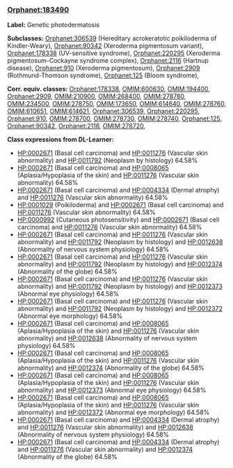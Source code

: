 
### [Orphanet:183490](http://www.orpha.net/ORDO/Orphanet_183490)
**Label:** Genetic photodermatosis

**Subclasses:** [Orphanet:306539](http://www.orpha.net/ORDO/Orphanet_306539) (Hereditary acrokeratotic poikiloderma of Kindler-Weary), [Orphanet:90342](http://www.orpha.net/ORDO/Orphanet_90342) (Xeroderma pigmentosum variant), [Orphanet:178338](http://www.orpha.net/ORDO/Orphanet_178338) (UV-sensitive syndrome), [Orphanet:220295](http://www.orpha.net/ORDO/Orphanet_220295) (Xeroderma pigmentosum-Cockayne syndrome complex), [Orphanet:2116](http://www.orpha.net/ORDO/Orphanet_2116) (Hartnup disease), [Orphanet:910](http://www.orpha.net/ORDO/Orphanet_910) (Xeroderma pigmentosum), [Orphanet:2909](http://www.orpha.net/ORDO/Orphanet_2909) (Rothmund-Thomson syndrome), [Orphanet:125](http://www.orpha.net/ORDO/Orphanet_125) (Bloom syndrome), 

**Corr. equiv. classes:** [Orphanet:178338](http://www.orpha.net/ORDO/Orphanet_178338), [OMIM:600630](http://purl.obolibrary.org/obo/OMIM_600630), [OMIM:194400](http://purl.obolibrary.org/obo/OMIM_194400), [Orphanet:2909](http://www.orpha.net/ORDO/Orphanet_2909), [OMIM:210900](http://purl.obolibrary.org/obo/OMIM_210900), [OMIM:268400](http://purl.obolibrary.org/obo/OMIM_268400), [OMIM:278780](http://purl.obolibrary.org/obo/OMIM_278780), [OMIM:234500](http://purl.obolibrary.org/obo/OMIM_234500), [OMIM:278750](http://purl.obolibrary.org/obo/OMIM_278750), [OMIM:173650](http://purl.obolibrary.org/obo/OMIM_173650), [OMIM:614640](http://purl.obolibrary.org/obo/OMIM_614640), [OMIM:278760](http://purl.obolibrary.org/obo/OMIM_278760), [OMIM:610651](http://purl.obolibrary.org/obo/OMIM_610651), [OMIM:614621](http://purl.obolibrary.org/obo/OMIM_614621), [Orphanet:306539](http://www.orpha.net/ORDO/Orphanet_306539), [Orphanet:220295](http://www.orpha.net/ORDO/Orphanet_220295), [Orphanet:910](http://www.orpha.net/ORDO/Orphanet_910), [OMIM:278700](http://purl.obolibrary.org/obo/OMIM_278700), [OMIM:278730](http://purl.obolibrary.org/obo/OMIM_278730), [OMIM:278740](http://purl.obolibrary.org/obo/OMIM_278740), [Orphanet:125](http://www.orpha.net/ORDO/Orphanet_125), [Orphanet:90342](http://www.orpha.net/ORDO/Orphanet_90342), [Orphanet:2116](http://www.orpha.net/ORDO/Orphanet_2116), [OMIM:278720](http://purl.obolibrary.org/obo/OMIM_278720), 

**Class expressions from DL-Learner:**

- [HP:0002671](http://purl.obolibrary.org/obo/HP_0002671) (Basal cell carcinoma) and [HP:0011276](http://purl.obolibrary.org/obo/HP_0011276) (Vascular skin abnormality) and [HP:0011792](http://purl.obolibrary.org/obo/HP_0011792) (Neoplasm by histology) 64.58%
- [HP:0002671](http://purl.obolibrary.org/obo/HP_0002671) (Basal cell carcinoma) and [HP:0008065](http://purl.obolibrary.org/obo/HP_0008065) (Aplasia/Hypoplasia of the skin) and [HP:0011276](http://purl.obolibrary.org/obo/HP_0011276) (Vascular skin abnormality) 64.58%
- [HP:0002671](http://purl.obolibrary.org/obo/HP_0002671) (Basal cell carcinoma) and [HP:0004334](http://purl.obolibrary.org/obo/HP_0004334) (Dermal atrophy) and [HP:0011276](http://purl.obolibrary.org/obo/HP_0011276) (Vascular skin abnormality) 64.58%
- [HP:0001029](http://purl.obolibrary.org/obo/HP_0001029) (Poikiloderma) and [HP:0002671](http://purl.obolibrary.org/obo/HP_0002671) (Basal cell carcinoma) and [HP:0011276](http://purl.obolibrary.org/obo/HP_0011276) (Vascular skin abnormality) 64.58%
- [HP:0000992](http://purl.obolibrary.org/obo/HP_0000992) (Cutaneous photosensitivity) and [HP:0002671](http://purl.obolibrary.org/obo/HP_0002671) (Basal cell carcinoma) and [HP:0011276](http://purl.obolibrary.org/obo/HP_0011276) (Vascular skin abnormality) 64.58%
- [HP:0002671](http://purl.obolibrary.org/obo/HP_0002671) (Basal cell carcinoma) and [HP:0011276](http://purl.obolibrary.org/obo/HP_0011276) (Vascular skin abnormality) and [HP:0011792](http://purl.obolibrary.org/obo/HP_0011792) (Neoplasm by histology) and [HP:0012638](http://purl.obolibrary.org/obo/HP_0012638) (Abnormality of nervous system physiology) 64.58%
- [HP:0002671](http://purl.obolibrary.org/obo/HP_0002671) (Basal cell carcinoma) and [HP:0011276](http://purl.obolibrary.org/obo/HP_0011276) (Vascular skin abnormality) and [HP:0011792](http://purl.obolibrary.org/obo/HP_0011792) (Neoplasm by histology) and [HP:0012374](http://purl.obolibrary.org/obo/HP_0012374) (Abnormality of the globe) 64.58%
- [HP:0002671](http://purl.obolibrary.org/obo/HP_0002671) (Basal cell carcinoma) and [HP:0011276](http://purl.obolibrary.org/obo/HP_0011276) (Vascular skin abnormality) and [HP:0011792](http://purl.obolibrary.org/obo/HP_0011792) (Neoplasm by histology) and [HP:0012373](http://purl.obolibrary.org/obo/HP_0012373) (Abnormal eye physiology) 64.58%
- [HP:0002671](http://purl.obolibrary.org/obo/HP_0002671) (Basal cell carcinoma) and [HP:0011276](http://purl.obolibrary.org/obo/HP_0011276) (Vascular skin abnormality) and [HP:0011792](http://purl.obolibrary.org/obo/HP_0011792) (Neoplasm by histology) and [HP:0012372](http://purl.obolibrary.org/obo/HP_0012372) (Abnormal eye morphology) 64.58%
- [HP:0002671](http://purl.obolibrary.org/obo/HP_0002671) (Basal cell carcinoma) and [HP:0008065](http://purl.obolibrary.org/obo/HP_0008065) (Aplasia/Hypoplasia of the skin) and [HP:0011276](http://purl.obolibrary.org/obo/HP_0011276) (Vascular skin abnormality) and [HP:0012638](http://purl.obolibrary.org/obo/HP_0012638) (Abnormality of nervous system physiology) 64.58%
- [HP:0002671](http://purl.obolibrary.org/obo/HP_0002671) (Basal cell carcinoma) and [HP:0008065](http://purl.obolibrary.org/obo/HP_0008065) (Aplasia/Hypoplasia of the skin) and [HP:0011276](http://purl.obolibrary.org/obo/HP_0011276) (Vascular skin abnormality) and [HP:0012374](http://purl.obolibrary.org/obo/HP_0012374) (Abnormality of the globe) 64.58%
- [HP:0002671](http://purl.obolibrary.org/obo/HP_0002671) (Basal cell carcinoma) and [HP:0008065](http://purl.obolibrary.org/obo/HP_0008065) (Aplasia/Hypoplasia of the skin) and [HP:0011276](http://purl.obolibrary.org/obo/HP_0011276) (Vascular skin abnormality) and [HP:0012373](http://purl.obolibrary.org/obo/HP_0012373) (Abnormal eye physiology) 64.58%
- [HP:0002671](http://purl.obolibrary.org/obo/HP_0002671) (Basal cell carcinoma) and [HP:0008065](http://purl.obolibrary.org/obo/HP_0008065) (Aplasia/Hypoplasia of the skin) and [HP:0011276](http://purl.obolibrary.org/obo/HP_0011276) (Vascular skin abnormality) and [HP:0012372](http://purl.obolibrary.org/obo/HP_0012372) (Abnormal eye morphology) 64.58%
- [HP:0002671](http://purl.obolibrary.org/obo/HP_0002671) (Basal cell carcinoma) and [HP:0004334](http://purl.obolibrary.org/obo/HP_0004334) (Dermal atrophy) and [HP:0011276](http://purl.obolibrary.org/obo/HP_0011276) (Vascular skin abnormality) and [HP:0012638](http://purl.obolibrary.org/obo/HP_0012638) (Abnormality of nervous system physiology) 64.58%
- [HP:0002671](http://purl.obolibrary.org/obo/HP_0002671) (Basal cell carcinoma) and [HP:0004334](http://purl.obolibrary.org/obo/HP_0004334) (Dermal atrophy) and [HP:0011276](http://purl.obolibrary.org/obo/HP_0011276) (Vascular skin abnormality) and [HP:0012374](http://purl.obolibrary.org/obo/HP_0012374) (Abnormality of the globe) 64.58%


